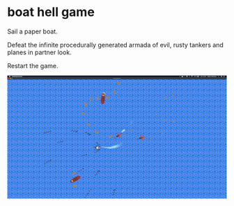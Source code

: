 # boat hell game

Sail a paper boat.

Defeat the infinite procedurally generated armada of evil, rusty tankers and planes in partner look.

Restart the game.

![boat hell game screenshot](./boathellgame.png)